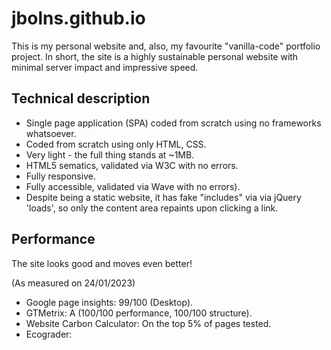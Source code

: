 # jbolns.github.io
This is my personal website and, also, my favourite "vanilla-code" portfolio project. In short, the site is a highly sustainable personal website with minimal server impact and impressive speed.

## Technical description
* Single page application (SPA) coded from scratch using no frameworks whatsoever.
* Coded from scratch using only HTML, CSS.
* Very light - the full thing stands at ~1MB.
* HTML5 sematics, validated via W3C with no errors.
* Fully responsive.
* Fully accessible, validated via Wave with no errors).
* Despite being a static website, it has fake "includes" via via jQuery 'loads', so only the content area repaints upon clicking a link.

## Performance
The site looks good and moves even better! 

(As measured on 24/01/2023)
* Google page insights: 99/100 (Desktop). 
* GTMetrix: A (100/100 performance, 100/100 structure).
* Website Carbon Calculator: On the top 5% of pages tested. 
* Ecograder: 
